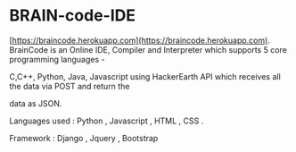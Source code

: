 # BRAIN-code-IDE
[https://braincode.herokuapp.com](https://braincode.herokuapp.com).
<br />
BrainCode is an Online IDE, Compiler and Interpreter which supports 5 core programming languages -

C,C++, Python, Java, Javascript using HackerEarth API which receives all the data via POST and return the

data as JSON.

Languages used : Python , Javascript , HTML , CSS .

Framework : Django , Jquery , Bootstrap
